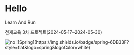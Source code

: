 # Hello

Learn And Run

천재교육 3차 프로젝트(2024-05-17~2024-05-30)

<img src="https://img.shields.io/badge/spring-6DB33F" alt="no">
![Spring](https://img.shields.io/badge/spring-6DB33F?style=flat&logo=spring&logoColor=white)
